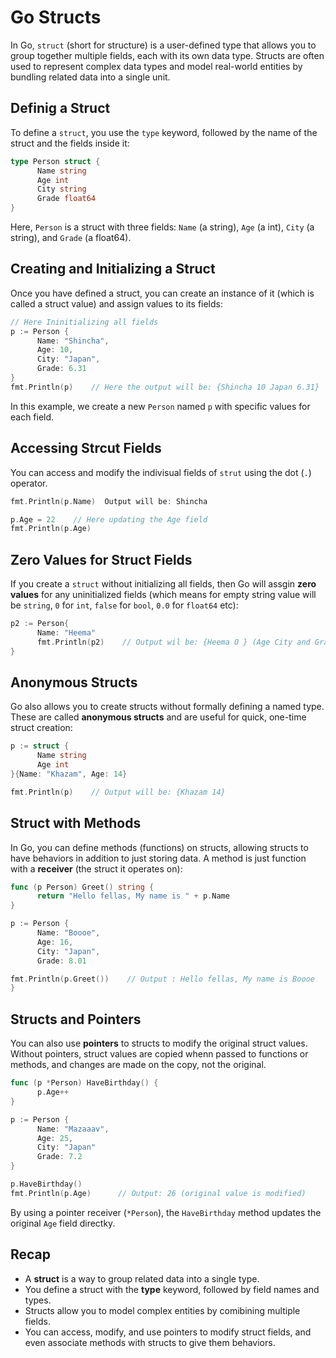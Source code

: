 # Go Structs

In Go, `struct` (short for structure) is a user-defined type that allows you to group together multiple fields, each with its own data type. Structs are often used to represent complex data types and model real-world entities by bundling related data into a single unit.

## Definig a Struct

To define a `struct`, you use the `type` keyword, followed by the name of the struct and the fields inside it:

```go
type Person struct {
      Name string
      Age int
      City string
      Grade float64
}
```
Here, `Person` is a struct with three fields: `Name` (a string), `Age` (a int), `City` (a string), and `Grade` (a float64).

## Creating and Initializing a Struct

Once you have defined a struct, you can create an instance of it (which is called a struct value) and assign values to its fields:

```go
// Here Ininitializing all fields
p := Person {
      Name: "Shincha",
      Age: 10,
      City: "Japan",
      Grade: 6.31
}
fmt.Println(p)    // Here the output will be: {Shincha 10 Japan 6.31}
```
In this example, we create a new `Person` named `p` with specific values for each field.

## Accessing Strcut Fields

You can access and modify the indivisual fields of `strut` using the dot (`.`) operator.

```go
fmt.Println(p.Name)  Output will be: Shincha

p.Age = 22    // Here updating the Age field 
fmt.Println(p.Age)
```

## Zero Values for Struct Fields

If you create a `struct` without initializing all fields, then Go will assgin **zero values** for any uninitialized fields (which means for empty string value will be `string`, `0` for `int`, `false` for `bool`, `0.0` for `float64` etc):

```go
p2 := Person{
      Name: "Heema"
      fmt.Println(p2)    // Output wil be: {Heema O } (Age City and Grade have zero values)
}
```

## Anonymous Structs

Go also allows you to create structs without formally defining a named type. These are called **anonymous structs** and are useful for quick, one-time struct creation:

```go
p := struct {
      Name string
      Age int
}{Name: "Khazam", Age: 14}

fmt.Println(p)    // Output will be: {Khazam 14}
```

## Struct with Methods

In Go, you can define methods (functions) on structs, allowing structs to have behaviors in addition to just storing data. A method is just function with a **receiver** (the struct it operates on):

```go
func (p Person) Greet() string {
      return "Hello fellas, My name is " + p.Name
}

p := Person {
      Name: "Boooe",
      Age: 16,
      City: "Japan",
      Grade: 8.01

fmt.Println(p.Greet())    // Output : Hello fellas, My name is Boooe
}
```

## Structs and Pointers

You can also use **pointers** to structs to modify the original struct values. Without pointers, struct values are copied whenn passed to functions or methods, and changes are made on the copy, not the original.

```go
func (p *Person) HaveBirthday() {
      p.Age++
}

p := Person {
      Name: "Mazaaav",
      Age: 25,
      City: "Japan"
      Grade: 7.2
}

p.HaveBirthday()
fmt.Println(p.Age)      // Output: 26 (original value is modified)
```
By using a pointer receiver (`*Person`), the `HaveBirthday` method updates the original `Age` field directky.

## Recap
- A **struct** is a way to group related data into a single type.
- You define a struct with the **type** keyword, followed by field names and types.
- Structs allow you to model complex entities by comibining multiple fields.
- You can access, modify, and use pointers to modify struct fields, and even associate methods with structs to give them behaviors.
